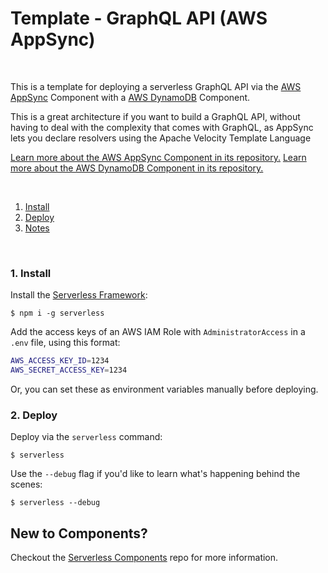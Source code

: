 # Template - GraphQL API (AWS AppSync)

&nbsp;

This is a template for deploying a serverless GraphQL API via the [AWS AppSync](https://www.github.com/serverless-components/aws-app-sync) Component with a [AWS DynamoDB](https://www.github.com/serverless-components/aws-dynamodb) Component.

This is a great architecture if you want to build a GraphQL API, without having to deal with the complexity that comes with GraphQL, as AppSync lets you declare resolvers using the Apache Velocity Template Language

[Learn more about the AWS AppSync Component in its repository.](https://www.github.com/serverless-components/aws-app-sync)
[Learn more about the AWS DynamoDB Component in its repository.](https://www.github.com/serverless-components/aws-dynamodb)

&nbsp;

1. [Install](#1-install)
2. [Deploy](#2-deploy)
3. [Notes](#3-notes)

&nbsp;


### 1. Install

Install the [Serverless Framework](https://www.github.com/serverless/serverless):

```console
$ npm i -g serverless
```

Add the access keys of an AWS IAM Role with `AdministratorAccess` in a `.env` file, using this format:

```bash
AWS_ACCESS_KEY_ID=1234
AWS_SECRET_ACCESS_KEY=1234
```

Or, you can set these as environment variables manually before deploying.

### 2. Deploy

Deploy via the `serverless` command:

```console
$ serverless
```

Use the `--debug` flag if you'd like to learn what's happening behind the scenes:

```console
$ serverless --debug
```

## New to Components?

Checkout the [Serverless Components](https://github.com/serverless/components) repo for more information.
